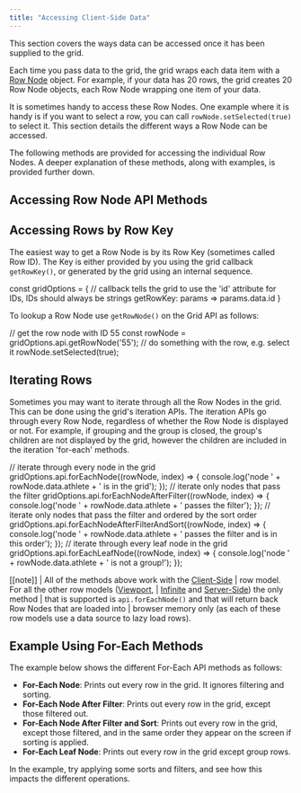 ```yaml
---
title: "Accessing Client-Side Data"
---
```


This section covers the ways data can be accessed once it has been supplied to the grid.

Each time you pass data to the grid, the grid wraps each data item with a [Row Node](/row-object/) object. For example, if your data has 20 rows, the grid creates 20 Row Node objects, each Row Node wrapping one item of your data.

It is sometimes handy to access these Row Nodes. One example where it is handy is if you want to select a row, you can call `rowNode.setSelected(true)` to select it. This section details the different ways a Row Node can be accessed.

The following methods are provided for accessing the individual Row Nodes. A deeper explanation of these methods, along with examples, is provided further down.

## Accessing Row Node API Methods

<api-documentation source='grid-api/api.json' section="rowNodes"></api-documentation>

## Accessing Rows by Row Key

The easiest way to get a Row Node is by its Row Key (sometimes called Row ID). The Key is either provided by you using the grid callback `getRowKey()`, or generated by the grid using an internal sequence.


<snippet>
const gridOptions = {
    // callback tells the grid to use the 'id' attribute for IDs, IDs should always be strings
    getRowKey: params => params.data.id
}
</snippet>

To lookup a Row Node use `getRowNode()` on the Grid API as follows:

<snippet>
// get the row node with ID 55
const rowNode = gridOptions.api.getRowNode('55');
// do something with the row, e.g. select it
rowNode.setSelected(true);
</snippet>

## Iterating Rows

Sometimes you may want to iterate through all the Row Nodes in the grid. This can be done using the grid's iteration APIs. The iteration APIs go through every Row Node, regardless of whether the Row Node is displayed or not. For example, if grouping and the group is closed, the group's children are not displayed by the grid, however the children are included in the iteration 'for-each' methods.

<snippet>
// iterate through every node in the grid
gridOptions.api.forEachNode((rowNode, index) => {
    console.log('node ' + rowNode.data.athlete + ' is in the grid');
});
// iterate only nodes that pass the filter
gridOptions.api.forEachNodeAfterFilter((rowNode, index) => {
    console.log('node ' + rowNode.data.athlete + ' passes the filter');
});
// iterate only nodes that pass the filter and ordered by the sort order
gridOptions.api.forEachNodeAfterFilterAndSort((rowNode, index) => {
    console.log('node ' + rowNode.data.athlete + ' passes the filter and is in this order');
});
// iterate through every leaf node in the grid
gridOptions.api.forEachLeafNode((rowNode, index) => {
    console.log('node ' + rowNode.data.athlete + ' is not a group!');
});
</snippet>

[[note]]
| All of the methods above work with the [Client-Side](/client-side-model/)
| row model. For all the other row models ([Viewport](/viewport/),
| [Infinite](/infinite-scrolling/) and [Server-Side](/server-side-model/)) the only method
| that is supported is `api.forEachNode()` and that will return back Row Nodes that are loaded into
| browser memory only (as each of these row models use a data source to lazy load rows).

## Example Using For-Each Methods

The example below shows the different For-Each API methods as follows:

- **For-Each Node**: Prints out every row in the grid. It ignores filtering and sorting.
- **For-Each Node After Filter**: Prints out every row in the grid, except those filtered out.
- **For-Each Node After Filter and Sort**: Prints out every row in the grid, except those filtered,
    and in the same order they appear on the screen if sorting is applied.
- **For-Each Leaf Node**: Prints out every row in the grid except group rows.


In the example, try applying some sorts and filters, and see how this impacts the different operations.

<grid-example title='Using For-Each' name='using-for-each' type='generated' options='{ "enterprise": true, "modules": ["clientside",  "menu", "setfilter", "rowgrouping"], "exampleHeight": 590 }'></grid-example>

